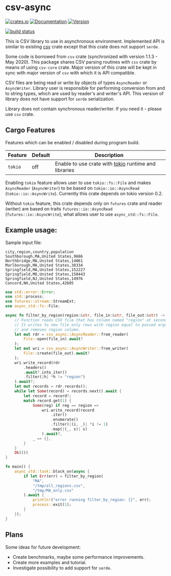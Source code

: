 # csv-async
[![crates.io](https://img.shields.io/crates/v/csv-async)](https://crates.io/crates/csv-async)
[![Documentation](https://docs.rs/csv-async/badge.svg)](https://docs.rs/csv-async)
[![Version](https://img.shields.io/badge/rustc-1.45+-ab6000.svg)](https://blog.rust-lang.org/2020/07/16/Rust-1.45.0.html)

[![build status](https://github.com/gwierzchowski/csv-async/workflows/Build%20and%20test%20on%20Linux/badge.svg?branch=master&event=push)](https://github.com/gwierzchowski/csv-async/actions)

This is CSV library to use in asynchronous environment.
Implemented API is similar to existing [csv](https://github.com/BurntSushi/rust-csv) crate except that this crate does not support `serde`.

Some code is borrowed from `csv` crate (synchronized with version 1.1.3 - May 2020).
This package shares CSV parsing routines with `csv` crate by means of using `csv-core` crate.
Major version of this crate will be kept in sync with major version of `csv` with which it is API compatible.

CSV files are being read or write by objects of types `AsyncReader` or `AsyncWriter`.
Library user is responsible for performing conversion from and to string types, which are used by reader's and writer's API.
This version of library does not have support for `serde` serialization.

Library does not contain synchronous reader/writer. If you need it - please use `csv` crate.

## Cargo Features
Features which can be enabled / disabled during program build.

| Feature  | Default | Description |
|----------|---------|-------------|
| `tokio`  | off     | Enable to use crate with [tokio](https://tokio.rs) runtime and libraries |

Enabling `tokio` feature allows user to use `tokio::fs::File` and makes `AsyncReader` (`AsyncWriter`) 
to be based on `tokio::io::AsyncRead` (`tokio::io::AsyncWrite`). Currently this crate depends on tokio version 0.2.

Without `tokio` feature, this crate depends only on `futures` crate and reader (writer) are based on traits `futures::io::AsyncRead` (`futures::io::AsyncWrite`), what allows user to use `async_std::fs::File`.

## Example usage:  
Sample input file:
```csv
city,region,country,population
Southborough,MA,United States,9686
Northbridge,MA,United States,14061
Marlborough,MA,United States,38334
Springfield,MA,United States,152227
Springfield,MO,United States,150443
Springfield,NJ,United States,14976
Concord,NH,United States,42605
```

```rust
use std::error::Error;
use std::process;
use futures::stream::StreamExt;
use async_std::fs::File;

async fn filter_by_region(region:&str, file_in:&str, file_out:&str) -> Result<(), Box<dyn Error>> {
    // Function reads CSV file that has column named "region" at second position (index = 1).
    // It writes to new file only rows with region equal to passed argument
    // and removes region column.
    let mut rdr = csv_async::AsyncReader::from_reader(
        File::open(file_in).await?
    );
    let mut wri = csv_async::AsyncWriter::from_writer(
        File::create(file_out).await?
    );
    wri.write_record(rdr
        .headers()
        .await?.into_iter()
        .filter(|h| *h != "region")
    ).await?;
    let mut records = rdr.records();
    while let Some(record) = records.next().await {
        let record = record?;
        match record.get(1) {
            Some(reg) if reg == region => 
                wri.write_record(record
                    .iter()
                    .enumerate()
                    .filter(|(i, _)| *i != 1)
                    .map(|(_, s)| s)
                ).await?,
            _ => {},
        }
    }
    Ok(())
}

fn main() {
    async_std::task::block_on(async {
        if let Err(err) = filter_by_region(
            "MA",
            "/tmp/all_regions.csv",
            "/tmp/MA_only.csv"
        ).await {
            println!("error running filter_by_region: {}", err);
            process::exit(1);
        }
    });
}
```
## Plans
Some ideas for future development:

- Create benchmarks, maybe some performance improvements.
- Create more examples and tutorial.
- Investigate possibility to add support for `serde`.

